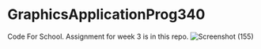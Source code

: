 # GraphicsApplicationProg340
Code For School. Assignment for week 3 is in this repo.
![Screenshot (155)](https://user-images.githubusercontent.com/76492881/191630081-173234ed-ec78-4bbd-85be-055319bcb1df.png)
